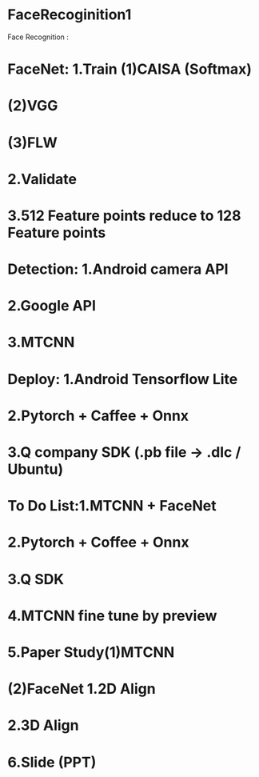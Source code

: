 # FaceRecoginition1
Face Recognition :  

# FaceNet:   1.Train (1)CAISA (Softmax)
#                    (2)VGG
#                    (3)FLW
#            2.Validate
#            3.512 Feature points reduce to 128 Feature points
# 
# Detection: 1.Android camera API
#            2.Google API
#            3.MTCNN
#
# Deploy:    1.Android Tensorflow Lite
#            2.Pytorch + Caffee + Onnx
#            3.Q company SDK (.pb file -> .dlc / Ubuntu)
#
# To Do List:1.MTCNN + FaceNet
#            2.Pytorch + Coffee + Onnx 
#            3.Q SDK
#            4.MTCNN fine tune by preview
#            5.Paper Study(1)MTCNN
#                         (2)FaceNet 1.2D Align
#                                    2.3D Align
#            6.Slide (PPT)                         
#

